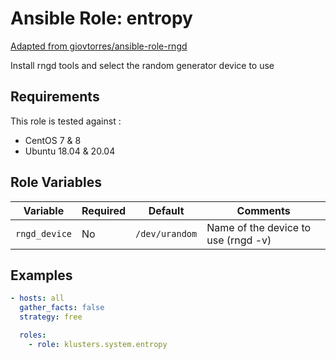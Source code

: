 Ansible Role: entropy
==================

[Adapted from giovtorres/ansible-role-rngd](https://github.com/giovtorres/ansible-role-rngd)

Install rngd tools and select the random generator device to use

## Requirements

This role is tested against :
  - CentOS 7 & 8
  - Ubuntu 18.04 & 20.04

## Role Variables

| Variable                 | Required | Default                                                                  | Comments                                        |
| ------------------------ | -------- | ------------------------------------------------------------------------ | ----------------------------------------------- |
| `rngd_device`       | No       | `/dev/urandom`                                                                | Name of the device to use (rngd -v)         |

## Examples

```yaml
- hosts: all
  gather_facts: false
  strategy: free

  roles:
    - role: klusters.system.entropy
```
